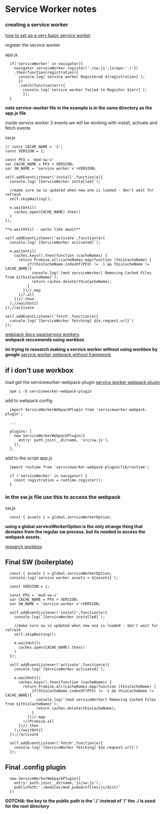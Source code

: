 # Service Worker notes

### creating a service worker

[how to set up a very basic service worker](https://youtu.be/BfL3pprhnms)

register the service worker

app.js
```
  if('serviceWorker' in navigator){
    navigator.serviceWorker.register('./sw.js',{scope:'./'})
    .then(function(registration){
      console.log(`service worker Registered ${registration}`);
      })
      .catch(function(err){
        console.log(`service worker failed to Register ${err}`);
        });
  }

```
**note service-worker file in the example is in the same directory as the app.js file**

inside service worker 3 events we will be working with
install, activate and fetch events

sw.js
```
// const CACHE_NAME = '1';
const VERSION = 1;

const PFX = 'mod-sw-v'
var CACHE_NAME = PFX + VERSION;
var SW_NAME = 'service worker v'+VERSION;

self.addEventListener('install',function(e){
  console.log(`[ServiceWorker installed]`);

  //make sure sw is updated when new one is loaded - don't wait for refresh
  self.skipWaiting();

  e.waitUntil(
    caches.open(CACHE_NAME).then()
  )
});

**e.waitUntil - works like await**

self.addEventListener('activate',function(e){
  console.log(`[ServiceWorker activated]`);

  e.waitUntil(
    caches.keys().then(function (cacheNames) {
      return Promise.all(cacheNames.map(function (thisCacheName) {
          if(thisCacheName.indexOf(PFX) != -1 && thisCacheName != CACHE_NAME){
            console.log(`[mod serviceWorker] Removing Cached Files from ${thisCacheName}`);
            return caches.delete(thisCacheName);
          }
        })//.map
      )//.all
    })//.then
  );//waitUntil
});//activate

self.addEventListener('fetch',function(e){
  console.log(`[ServiceWorker fetching] ${e.request.url}`)
});

```

[webpack docs pwa/service workers](https://webpack.js.org/guides/progressive-web-application/)   
**webpack reccomends using workbox**

**im trying to research making a service worker without using workbox by google**
[service worker webpack without framework](https://stackoverflow.com/questions/50152670/webpack-service-worker)   

## if i don't use workbox

load get the serviceworker-webpack-plugin
[service worker webpack plugin](https://www.npmjs.com/package/serviceworker-webpack-plugin)  
```
  npm i -D serviceworker-webpack-plugin
```

add to webpack.config
```
  import ServiceWorkerWebpackPlugin from 'serviceworker-webpack-plugin';

  ...

  plugins: [
    new ServiceWorkerWebpackPlugin({
      entry: path.join(__dirname, 'src/sw.js'),
    }),
  ],
```

add to the script
app.js
```
  import runtime from 'serviceworker-webpack-plugin/lib/runtime';

  if ('serviceWorker' in navigator) {
    const registration = runtime.register();
  }
```

### in the sw.js file use this to access the webpack   
sw.js
```
  const { assets } = global.serviceWorkerOption;
```
**using a global.serviceWorkerOption is the only strange thing that deviates from the regular sw process.  but its needed to access the webpack assets.**

[research workbox](https://developers.google.com/web/tools/workbox/guides/get-started)   



## Final SW (boilerplate)
```
  const { assets } = global.serviceWorkerOption;
  console.log(`service worker assets = ${assets}`);

  const VERSION = 1;

  const PFX = 'mod-sw-v'
  var CACHE_NAME = PFX + VERSION;
  var SW_NAME = 'service worker v'+VERSION;

  self.addEventListener('install',function(e){
    console.log(`[ServiceWorker installed]`);

    //make sure sw is updated when new one is loaded - don't wait for refresh
    self.skipWaiting();

    e.waitUntil(
      caches.open(CACHE_NAME).then()
    )
  });

  self.addEventListener('activate',function(e){
    console.log(`[ServiceWorker activated]`);

    e.waitUntil(
      caches.keys().then(function (cacheNames) {
        return Promise.all(cacheNames.map(function (thisCacheName) {
            if(thisCacheName.indexOf(PFX) != -1 && thisCacheName != CACHE_NAME){
              console.log(`[mod serviceWorker] Removing Cached Files from ${thisCacheName}`);
              return caches.delete(thisCacheName);
            }
          })//.map
        )//Promise.all
      })//.then
    );//waitUntil
  });//activate

  self.addEventListener('fetch',function(e){
    console.log(`[ServiceWorker fetching] ${e.request.url}`)
  });
```

## Final .config plugin
```
  new ServiceWorkerWebpackPlugin({
    entry: path.join(__dirname,'js/sw.js'),
    publicPath:'./modules/mod_psmod/xfiles/js/dist/'
  })
```
**GOTCHA: the key to the public path is the './' instead of '/' the ./ is used for the root directory**
